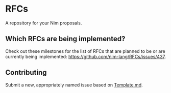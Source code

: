 # RFCs

A repository for your Nim proposals.

## Which RFCs are being implemented?

Check out these milestones for the list of RFCs that are planned to be or are currently being implemented: https://github.com/nim-lang/RFCs/issues/437.


## Contributing

Submit a new, appropriately named issue based on [Template.md](Template.md).

